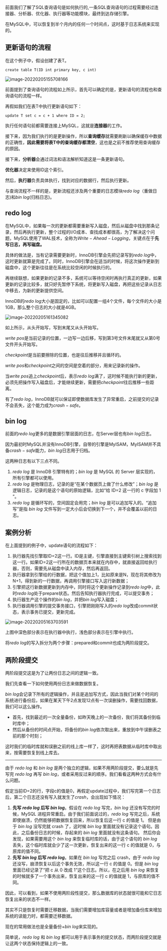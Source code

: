 前面我们了解了SQL查询语句是如何执行的,一条SQL查询语句的过程需要经过连接器、分析器、优化器、执行器等功能模块，最终到达存储引擎。

在MySQL中，可以恢复到半个月内的任何一个时间点，这时基于日志系统来实现的。

## 更新语句的流程

在这个例子中，假设创建了表T。

```mysql
create table T(ID int primary key, c int)
```

![image-20220205155708166](http://static.codenote.xyz20220205155708.png)

前面提到了查询语句的流程如上所示，首先可以确定的是，更新语句的流程也和查询语句的流程一样。

再假如我们在表T中执行更新语句如下：

```mysql
update T set c = c + 1 where ID = 2;
```

执行任何语句前都需要连接上MySQL，这就是**连接器**的工作。

接下来，因为我们执行的是更新操作，所以**查询缓存**就需要刷新以确保缓存中数据的正确性，**因此需要将表T中的查询缓存都清空**，这也是之前不推荐使用查询缓存的原因。

接下来，**分析器**会通过词法和语法解析知道这是一条更新语句。

**优化器**决定来使用ID这个索引。

然后，**执行器**负责具体执行，找到对应的数据行，然后执行更新。

与查询流程不一样的是，更新流程还涉及两个重要的日志模块$redo\ log$（重做日志)和$bin\ log$(归档日志)。

## redo log

在MySQL中，如果每一次的更新都需要重新写入磁盘，然后从磁盘中找到那条记录，然后再执行更新，整个过程的I/O成本、查找成本都很高，为了解决这个问题，MySQL使用了WAL技术，全称为$Write-Ahead-Logging$，关键点在于**先写日志，再写磁盘。**

具体的做法是，当有记录需要更新时，InnoDB引擎会先把记录写到$redo\ log$中，这时更新就算是完成了。同时，InnoDB引擎会在适当的时候，将这次操作更新到磁盘中，这个更新往往是在系统比较空闲的时候执行的。

再继续联想，如果更新的记录不多，系统可以等待空闲时再执行真正的更新，如果更新的记录比较多，就只好先暂停下系统，将更新写入磁盘，再把这些记录从日志中移去，为新的更新提供空间。

InnoDB的$redo\ log$大小是固定的，比如可以配置一组4个文件，每个文件的大小是1GB，那么整个日志的大小就是4GB。

![image-20220205161345082](http://static.codenote.xyz20220205161345.png)

如上所示，从头开始写，写到末尾又从头开始写。

$write\ pos$是当前记录的位置，一边写一边后移，写到第3号文件末尾就又从第0号文件开头开始写。

$checkpoint$是当前要擦除的位置，也是往后推移并且循环的。

$write\ pos$和$checkpoint$之间的空间是空着的部分，用来记录新的操作。

当$write\ pos$追上$checkpoint$后，表示$redo\ log$满了，这时候不能执行新的更新，必须先把操作写入磁盘后，才能继续更新，需要把$checkpoint$往后推移一些距离。

有了$redo\ log$，InnoDB就可以保证即使数据库发生了异常重启，之前提交的记录不会丢失，这个能力成为$crash-safe$。

## bin log

前面的$redo\ log$更多的是数据引擎层面的日志，在Server层也有$bin\ log$日志。

因为最初时MySQL并没有InnoDB引擎，自带的引擎是MyISAM，MyISAM并不具备$crash-safe$能力，$bin\ log$日志用于归档。

这两种日志有以下三点不同。
1. $redo\ log$ 是 InnoDB 引擎特有的；$bin\ log$ 是 MySQL 的 Server 层实现的，所有引擎都可以使用。
2. $redo\ log$ 是物理日志，记录的是“在某个数据页上做了什么修改”；$bin\ log$ 是逻辑日志，记录的是这个语句的原始逻辑，比如“给 ID=2 这一行的 c 字段加 1 ”。
3. $redo\ log$ 是循环写的，空间固定会用完；$bin\ log$ 是可以追加写入的。“追加写”是指 $bin\ log$ 文件写到一定大小后会切换到下一个，并不会覆盖以前的日志。

## 案例分析

在上面提到的例子中，update语句的流程如下：

1. 执行器先找引擎取ID=2这一行。ID是主键，引擎直接到主键索引树上搜索找到这一行。如果ID=2这一行所在的数据页本来就在内存中，就直接返回给执行器，否则，需要先从磁盘中读入内存，然后再返回。
2. 执行器拿到引擎给的行数据，把这个值加上1，比如原来是N，现在将其修改为N+1，得到新的一行数据，再调用引擎接口写入这行新数据；
3. 引擎把这行新数据更新到内存中，同时将这个更新操作记录到$redo\ log$中，此时$redo\ log$处于prepare状态。然后告知执行器执行完成，可以提交事务；
4. 执行器生产这个操作的$bin\ log$，并把$bin\ log$写入磁盘；
5. 执行器调用引擎的提交事务接口，引擎把刚刚写入的$redo\ log$改成commit状态，表示事务已提交，更新完成。

![image-20220205163703591](http://static.codenote.xyz20220205163703.png)

上图中深色部分表示在执行器中执行，浅色部分表示在引擎中执行。

将$redo\ log$的写入拆分为两个步骤：prepared和commit也成为两阶段提交。

## 两阶段提交

两阶段提交这是为了让两份日志之间的逻辑一致。

我们先查看一下如何使用两份日志来做数据恢复。

$bin\ log$会记录下所有的逻辑操作，并且是追加写方式，因此当我们对某个时间的系统进行备份后，如果在某天下午2点发现12点有一次误删操作，需要找回数据，我们可以这么操作。

- 首先，找到最近的一次全量备份，如昨天晚上的一次备份，我们将其备份到临时库中；
- 然后从备份的时间点开始，将备份的$bin\ log$依次取出来，重放到中午误删表之前的那个时刻；

这时我们的临时库就和误删之前的线上库一样了，这时再把表数据从临时库中取出来，按需要恢复到线上库去。

<hr/>

由于 $redo\ log$ 和 $bin\ log$ 是两个独立的逻辑，如果不用两阶段提交，要么就是先写完 $redo\ log$ 再写 $bin\ log$，或者采用反过来的顺序。我们看看这两种方式会有什么问题。

假定当前ID=2的行，字段c的值是0，再假定update过程中，我们写完第一个日志后，第二个日志还没有写入就发生了$crash$，会出现如下情况：

1. **先写 $redo\ log$ 后写 $bin\ log$**。假设在 $redo\ log$ 写完，$bin\ log$ 还没有写完的时候，MySQL 进程异常重启。由于我们前面说过的，$redo\ log$ 写完之后，系统即使崩溃，仍然能够把数据恢复回来，所以恢复后这一行 c 的值是 1。
	但是由于 $bin\ log$ 没写完就 crash 了，这时候 $bin\ log$ 里面就没有记录这个语句。因此，之后备份日志的时候，存起来的 $bin\ log$ 里面就没有这条语句。
	然后你会发现，如果需要用这个 $bin\ log$ 来恢复临时库的话，由于这个语句的 $bin\ log$ 丢失，这个临时库就会少了这一次更新，恢复出来的这一行 c 的值就是 0，与原库的值不同。
2. **先写 $bin\ log$ 后写 $redo\ log$**。如果在 $bin\ log$ 写完之后 crash，由于 $redo\ log$ 还没写，崩溃恢复以后这个事务无效，所以这一行 c 的值是 0。但是 $bin\ log$ 里面已经记录了“把 c 从 0 改成 1”这个日志。所以，在之后用 $bin\ log$ 来恢复的时候就多了一个事务出来，恢复出来的这一行 c 的值就是 1，与原库的值不同。

因此，可以看到，如果不使用两阶段性提交，那么数据库的状态就很可能和它日志恢复出来的状态不一样。

其实不只是恢复时需要迁移数据，当我们需要增加库容量或者是增加备份库来增加系统的读能力时，都需要迁移数据。

现在的常用做法也是全量备份+$bin\ log$来实现的。

简单说，$redo\ log$ 和 $bin\ log$ 都可以用于表示事务的提交状态，而两阶段提交就是让这两个状态保持逻辑上的一致。

​	

​	